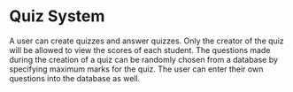 # Quiz System

A user can create quizzes and answer quizzes.
Only the creator of the quiz will be allowed to view the scores of each student.
The questions made during the creation of a quiz can be randomly chosen from a
database by specifying maximum marks for the quiz. The user can enter their own
questions into the database as well.
